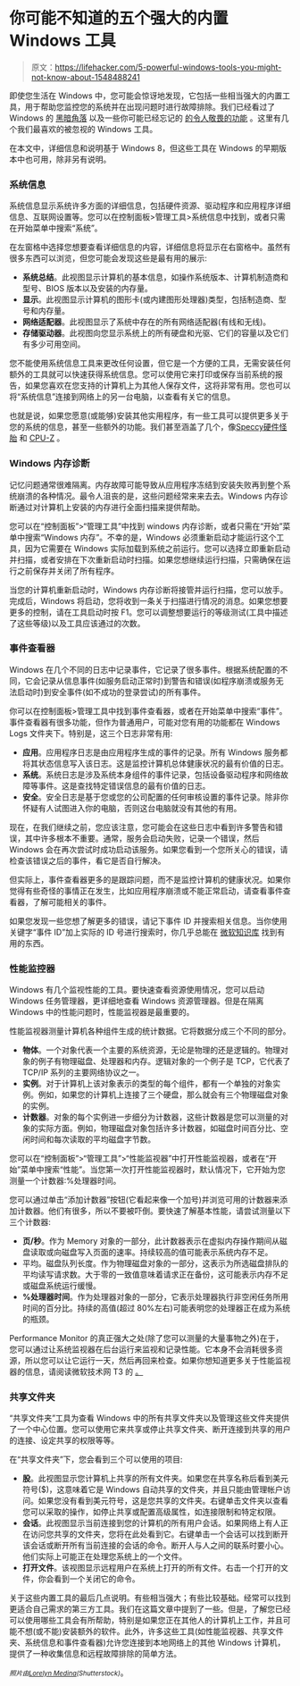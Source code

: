 # 你可能不知道的五个强大的内置 Windows 工具

> 原文：<https://lifehacker.com/5-powerful-windows-tools-you-might-not-know-about-1548488241>

即使您生活在 Windows 中，您可能会惊讶地发现，它包括一些相当强大的内置工具，用于帮助您监控您的系统并在出现问题时进行故障排除。我们已经看过了 Windows 的 [黑暗角落](https://lifehacker.com/de-mystifying-the-dark-corners-of-windows-the-registry-5880876) 以及一些你可能已经忘记的 [的令人敬畏的功能](http://lifehacker.com/7-awesome-features-youve-forgotten-about-in-windows-7-5932456) 。这里有几个我们最喜欢的被忽视的 Windows 工具。



在本文中，详细信息和说明基于 Windows 8，但这些工具在 Windows 的早期版本中也可用，除非另有说明。

### 系统信息

系统信息显示系统许多方面的详细信息，包括硬件资源、驱动程序和应用程序详细信息、互联网设置等。您可以在控制面板>管理工具>系统信息中找到，或者只需在开始菜单中搜索“系统”。

在左窗格中选择您想要查看详细信息的内容，详细信息将显示在右窗格中。虽然有很多东西可以浏览，但您可能会发现这些是最有用的展示:

*   **系统总结**。此视图显示计算机的基本信息，如操作系统版本、计算机制造商和型号、BIOS 版本以及安装的内存量。
*   **显示**。此视图显示计算机的图形卡(或内建图形处理器)类型，包括制造商、型号和内存量。
*   **网络适配器**。此视图显示了系统中存在的所有网络适配器(有线和无线)。
*   **存储驱动器**。此视图向您显示系统上的所有硬盘和光驱、它们的容量以及它们有多少可用空间。

您不能使用系统信息工具来更改任何设置，但它是一个方便的工具，无需安装任何额外的工具就可以快速获得系统信息。您可以使用它来打印或保存当前系统的报告，如果您喜欢在您支持的计算机上为其他人保存文件，这将非常有用。您也可以将“系统信息”连接到网络上的另一台电脑，以查看有关它的信息。

也就是说，如果您愿意(或能够)安装其他实用程序，有一些工具可以提供更多关于您的系统的信息，甚至一些额外的功能。我们甚至涵盖了几个，像[Speccy](https://lifehacker.com/speccy-gives-you-detailed-information-about-your-hardwa-5401456)[硬件怪胎](http://lifehacker.com/hardware-freak-is-a-fast-light-system-information-util-5842404) 和 [CPU-Z](http://lifehacker.com/download-of-the-day-get-system-info-with-cpu-z-199277) 。

### Windows 内存诊断

记忆问题通常很难隔离。内存故障可能导致从应用程序冻结到安装失败再到整个系统崩溃的各种情况。最令人沮丧的是，这些问题经常来来去去。Windows 内存诊断通过对计算机上安装的内存进行全面扫描来提供帮助。

您可以在“控制面板”>“管理工具”中找到 windows 内存诊断，或者只需在“开始”菜单中搜索“Windows 内存”。不幸的是，Windows 必须重新启动才能运行这个工具，因为它需要在 Windows 实际加载到系统之前运行。您可以选择立即重新启动并扫描，或者安排在下次重新启动时扫描。如果您想继续运行扫描，只需确保在运行之前保存并关闭了所有程序。

当您的计算机重新启动时，Windows 内存诊断将接管并运行扫描，您可以放手。完成后，Windows 将启动，您将收到一条关于扫描进行情况的消息。如果您想要更多的控制，请在工具启动时按 F1。您可以调整想要运行的等级测试(工具中描述了这些等级)以及工具应该通过的次数。

### 事件查看器

Windows 在几个不同的日志中记录事件，它记录了很多事件。根据系统配置的不同，它会记录从信息事件(如服务启动正常时)到警告和错误(如程序崩溃或服务无法启动时)到安全事件(如不成功的登录尝试)的所有事件。

你可以在控制面板>管理工具中找到事件查看器，或者在开始菜单中搜索“事件”。事件查看器有很多功能，但作为普通用户，可能对您有用的功能都在 Windows Logs 文件夹下。特别是，这三个日志非常有用:

*   **应用**。应用程序日志是由应用程序生成的事件的记录。所有 Windows 服务都将其状态信息写入该日志。这是监控计算机总体健康状况的最有价值的日志。
*   **系统**。系统日志是涉及系统本身组件的事件记录，包括设备驱动程序和网络故障等事件。这是查找特定错误信息的最有价值的日志。
*   **安全**。安全日志是基于您或您的公司配置的任何审核设置的事件记录。除非你怀疑有人试图进入你的电脑，否则这台电脑就没有其他的有用。

现在，在我们继续之前，您应该注意，您可能会在这些日志中看到许多警告和错误，其中许多根本不重要。通常，服务会启动失败，记录一个错误，然后 Windows 会在再次尝试时成功启动该服务。如果您看到一个您所关心的错误，请检查该错误之后的事件，看它是否自行解决。

但实际上，事件查看器更多的是跟踪问题，而不是监控计算机的健康状况。如果你觉得有些奇怪的事情正在发生，比如应用程序崩溃或不能正常启动，请查看事件查看器，了解可能相关的事件。

如果您发现一些您想了解更多的错误，请记下事件 ID 并搜索相关信息。当你使用关键字“事件 ID”加上实际的 ID 号进行搜索时，你几乎总能在 [微软知识库](http://support.microsoft.com/) 找到有用的东西。

### 性能监控器

Windows 有几个监视性能的工具。要快速查看资源使用情况，您可以启动 Windows 任务管理器，更详细地查看 Windows 资源管理器。但是在隔离 Windows 中的性能问题时，性能监视器是最重要的。

性能监视器测量计算机各种组件生成的统计数据。它将数据分成三个不同的部分。

*   **物体**。一个对象代表一个主要的系统资源，无论是物理的还是逻辑的。物理对象的例子有物理磁盘、处理器和内存。逻辑对象的一个例子是 TCP，它代表了 TCP/IP 系列的主要网络协议之一。
*   **实例**。对于计算机上该对象表示的类型的每个组件，都有一个单独的对象实例。例如，如果您的计算机上连接了三个硬盘，那么就会有三个物理磁盘对象的实例。
*   **计数器**。对象的每个实例进一步细分为计数器，这些计数器是您可以测量的对象的实际方面。例如，物理磁盘对象包括许多计数器，如磁盘时间百分比、空闲时间和每次读取的平均磁盘字节数。

您可以在“控制面板”>“管理工具”>“性能监视器”中打开性能监视器，或者在“开始”菜单中搜索“性能”。当您第一次打开性能监视器时，默认情况下，它开始为您测量一个计数器:%处理器时间。

您可以通过单击“添加计数器”按钮(它看起来像一个加号)并浏览可用的计数器来添加计数器。他们有很多，所以不要被吓倒。要快速了解基本性能，请尝试测量以下三个计数器:

*   **页/秒**。作为 Memory 对象的一部分，此计数器表示在虚拟内存操作期间从磁盘读取或向磁盘写入页面的速率。持续较高的值可能表示系统内存不足。
*   平均。磁盘队列长度。作为物理磁盘对象的一部分，这表示为所选磁盘排队的平均读写请求数。大于零的一致值意味着请求正在备份，这可能表示内存不足或磁盘系统运行缓慢。
*   **%处理器时间**。作为处理器对象的一部分，它表示处理器执行非空闲任务所用时间的百分比。持续的高值(超过 80%左右)可能表明您的处理器正在成为系统的瓶颈。

Performance Monitor 的真正强大之处(除了您可以测量的大量事物之外)在于，您可以通过让系统监视器在后台运行来监视和记录性能。它本身不会消耗很多资源，所以您可以让它运行一天，然后再回来检查。如果你想知道更多关于性能监视器的信息，请阅读微软技术网 T3 的 [。](http://technet.microsoft.com/en-us/library/cc749249.aspx)

### 共享文件夹

“共享文件夹”工具为查看 Windows 中的所有共享文件夹以及管理这些文件夹提供了一个中心位置。您可以使用它来共享或停止共享文件夹、断开连接到共享的用户的连接、设定共享的权限等等。

在“共享文件夹”下，您会看到三个可以使用的项目:

*   **股**。此视图显示您计算机上共享的所有文件夹。如果您在共享名称后看到美元符号($)，这意味着它是 Windows 自动共享的文件夹，并且只能由管理帐户访问。如果您没有看到美元符号，这是您共享的文件夹。右键单击文件夹以查看您可以采取的操作，如停止共享或配置高级属性，如连接限制和特定权限。
*   **会话**。此视图显示当前连接到您的计算机的所有用户会话。如果网络上有人正在访问您共享的文件夹，您将在此处看到它。右键单击一个会话可以找到断开该会话或断开所有当前连接的会话的命令。断开人与人之间的联系时要小心。他们实际上可能正在处理您系统上的一个文件。
*   **打开文件**。该视图显示远程用户在系统上打开的所有文件。右击一个打开的文件，你会看到一个关闭它的命令。

关于这些内置工具的最后几点说明。有些相当强大；有些比较基础。经常可以找到更适合自己需求的第三方工具。我们在这篇文章中提到了一些。但是，了解您已经可以使用哪些工具会有所帮助，特别是如果您正在其他人的计算机上工作，并且可能不想(或不能)安装额外的软件。此外，许多这些工具(如性能监视器、共享文件夹、系统信息和事件查看器)允许您连接到本地网络上的其他 Windows 计算机，提供了一种收集信息和远程故障排除的简单方法。

*<small>照片由</small>*[*<small>Lorelyn Medina</small>*](http://www.shutterstock.com/pic.mhtml?id=120789349&src=id)*<small>(Shutterstock)</small>*。